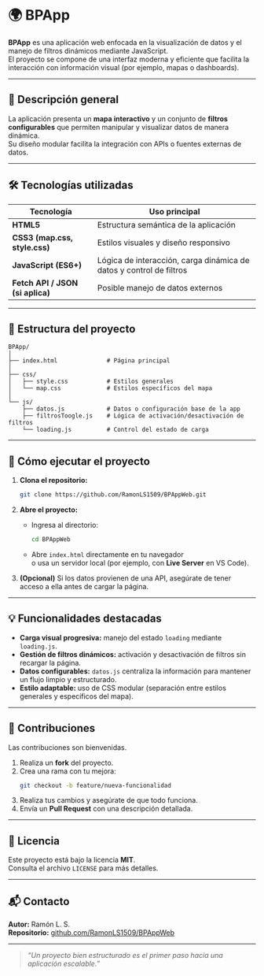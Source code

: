 # 🌍 BPApp

**BPApp** es una aplicación web enfocada en la visualización de datos y el manejo de filtros dinámicos mediante JavaScript.  
El proyecto se compone de una interfaz moderna y eficiente que facilita la interacción con información visual (por ejemplo, mapas o dashboards).

---

## 🧩 Descripción general

La aplicación presenta un **mapa interactivo** y un conjunto de **filtros configurables** que permiten manipular y visualizar datos de manera dinámica.  
Su diseño modular facilita la integración con APIs o fuentes externas de datos.

---

## 🛠️ Tecnologías utilizadas

| Tecnología | Uso principal |
|-------------|----------------|
| **HTML5** | Estructura semántica de la aplicación |
| **CSS3 (map.css, style.css)** | Estilos visuales y diseño responsivo |
| **JavaScript (ES6+)** | Lógica de interacción, carga dinámica de datos y control de filtros |
| **Fetch API / JSON (si aplica)** | Posible manejo de datos externos |

---

## 📂 Estructura del proyecto

```
BPApp/
│
├── index.html              # Página principal
│
├── css/
│   ├── style.css           # Estilos generales
│   └── map.css             # Estilos específicos del mapa
│
└── js/
    ├── datos.js            # Datos o configuración base de la app
    ├── filtrosToogle.js    # Lógica de activación/desactivación de filtros
    └── loading.js          # Control del estado de carga
```

---

## 🚀 Cómo ejecutar el proyecto

1. **Clona el repositorio:**
   ```bash
   git clone https://github.com/RamonLS1509/BPAppWeb.git
   ```

2. **Abre el proyecto:**
   - Ingresa al directorio:
     ```bash
     cd BPAppWeb
     ```
   - Abre `index.html` directamente en tu navegador  
     o usa un servidor local (por ejemplo, con **Live Server** en VS Code).

3. **(Opcional)** Si los datos provienen de una API, asegúrate de tener acceso a ella antes de cargar la página.

---

## 💡 Funcionalidades destacadas

- **Carga visual progresiva:** manejo del estado `loading` mediante `loading.js`.  
- **Gestión de filtros dinámicos:** activación y desactivación de filtros sin recargar la página.  
- **Datos configurables:** `datos.js` centraliza la información para mantener un flujo limpio y estructurado.  
- **Estilo adaptable:** uso de CSS modular (separación entre estilos generales y específicos del mapa).

---


## 🤝 Contribuciones

Las contribuciones son bienvenidas.

1. Realiza un **fork** del proyecto.  
2. Crea una rama con tu mejora:
   ```bash
   git checkout -b feature/nueva-funcionalidad
   ```
3. Realiza tus cambios y asegúrate de que todo funciona.  
4. Envía un **Pull Request** con una descripción detallada.

---

## 📄 Licencia

Este proyecto está bajo la licencia **MIT**.  
Consulta el archivo `LICENSE` para más detalles.

---

## 📬 Contacto

**Autor:** Ramón L. S.  
**Repositorio:** [github.com/RamonLS1509/BPAppWeb](https://github.com/RamonLS1509/BPAppWeb)

---

> _“Un proyecto bien estructurado es el primer paso hacia una aplicación escalable.”_
